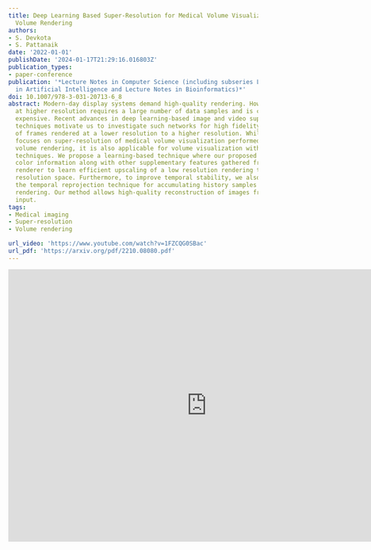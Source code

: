 ```yaml
---
title: Deep Learning Based Super-Resolution for Medical Volume Visualization with Direct
  Volume Rendering
authors:
- S. Devkota
- S. Pattanaik
date: '2022-01-01'
publishDate: '2024-01-17T21:29:16.016803Z'
publication_types:
- paper-conference
publication: '*Lecture Notes in Computer Science (including subseries Lecture Notes
  in Artificial Intelligence and Lecture Notes in Bioinformatics)*'
doi: 10.1007/978-3-031-20713-6_8
abstract: Modern-day display systems demand high-quality rendering. However, rendering
  at higher resolution requires a large number of data samples and is computationally
  expensive. Recent advances in deep learning-based image and video super-resolution
  techniques motivate us to investigate such networks for high fidelity upscaling
  of frames rendered at a lower resolution to a higher resolution. While our work
  focuses on super-resolution of medical volume visualization performed with direct
  volume rendering, it is also applicable for volume visualization with other rendering
  techniques. We propose a learning-based technique where our proposed system uses
  color information along with other supplementary features gathered from our volume
  renderer to learn efficient upscaling of a low resolution rendering to a higher
  resolution space. Furthermore, to improve temporal stability, we also implement
  the temporal reprojection technique for accumulating history samples in volumetric
  rendering. Our method allows high-quality reconstruction of images from highly aliased
  input.
tags:
- Medical imaging
- Super-resolution
- Volume rendering

url_video: 'https://www.youtube.com/watch?v=1FZCQG0SBac'
url_pdf: 'https://arxiv.org/pdf/2210.08080.pdf'
---
```


<iframe width="800" height="550" src="https://www.youtube.com/embed/1FZCQG0SBac" frameborder="0" allow="accelerometer; autoplay; encrypted-media; gyroscope; picture-in-picture" allowfullscreen></iframe>
